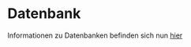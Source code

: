 # Datenbank

Informationen zu Datenbanken befinden sich nun 
[hier](https://nbviewer.org/github/tbs1-bo/software-101/blob/main/datenbank/datenbank.ipynb)

